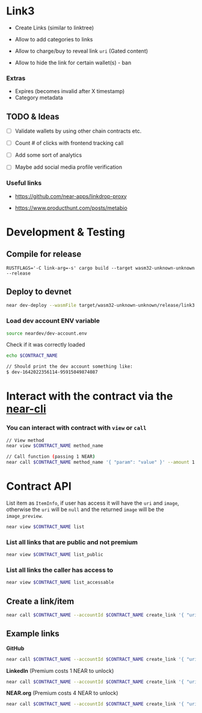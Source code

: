# Link3

- Create Links (similar to linktree)

- Allow to add categories to links

- Allow to charge/buy to reveal link `uri` (Gated content)

- Allow to hide the link for certain wallet(s) - ban

### Extras
- Expires (becomes invalid after X timestamp)
- Category metadata

## TODO & Ideas
- [ ] Validate wallets by using other chain contracts etc.
- [ ] Count # of clicks with frontend tracking call
- [ ] Add some sort of analytics
- [ ] Maybe add social media profile verification 


### Useful links
- https://github.com/near-apps/linkdrop-proxy
  
- https://www.producthunt.com/posts/metabio

# Development & Testing

## Compile for release
```
RUSTFLAGS='-C link-arg=-s' cargo build --target wasm32-unknown-unknown --release
```
## Deploy to devnet
```bash
near dev-deploy --wasmFile target/wasm32-unknown-unknown/release/link3.wasm --initFunction new --initArgs '{"title": "My first Link3", "description": "Wow such description much detail", "image_uri": "https://cryptomonday.de/uploads/2021/10/7a97kbmm-300x185.jpg" }' --initDeposit 1
````

### Load dev account ENV variable
```bash
source neardev/dev-account.env
```
Check if it was correctly loaded
```bash
echo $CONTRACT_NAME

// Should print the dev account something like:
$ dev-1642022356114-95915049874087
````

# Interact with the contract via the [near-cli](https://github.com/near/near-cli)

### You can interact with contract with `view` or `call` 

```bash
// View method
near view $CONTRACT_NAME method_name

// Call function (passing 1 NEAR)
near call $CONTRACT_NAME method_name '{ "param": "value" }' --amount 1
```

# Contract API

List item as `ItemInfo`, if user has access it will have the `uri` and `image`, otherwise the `uri` will be `null` and the returned  `image` will be the `image_preview`.
```bash
near view $CONTRACT_NAME list
```

### List all links that are public and not premium
```bash
near view $CONTRACT_NAME list_public
```

### List all links the caller has access to
```bash
near view $CONTRACT_NAME list_accessable
```


## Create a link/item

```bash
near call $CONTRACT_NAME --accountId $CONTRACT_NAME create_link '{ "uri": "URI", "title": "TITLE", "description":"DESCRIPTION", "image_uri": "IMAGE_PRIVATE_IF_PREMIUM", "image_preview_uri" : "ALWAYS_PUBLIC", "is_published" : true|false, "is_premium" : true|false, "price" : 1 /* If premium, price in NEAR */ }'
```

## Example links

**GitHub**
```bash
near call $CONTRACT_NAME --accountId $CONTRACT_NAME create_link '{ "uri": "https://github.com/joaquimley", "title": "GitHub", "description":"My GitHub profile page", "image_uri": "https://github.githubassets.com/images/modules/logos_page/Octocat.png", "is_published" : true, "is_premium" : false }'
```

**LinkedIn** (Premium costs 1 NEAR to unlock)
```bash
near call $CONTRACT_NAME --accountId $CONTRACT_NAME create_link '{ "uri": "https://linkedin.com/in/joaquimley", "title": "LinkedIn", "description":"My premium linkedin page", "image_uri": "https://cdn-icons-png.flaticon.com/512/174/174857.png", "is_published":true, "is_premium" : true, "image_preview_uri":"https://cdn.icon-icons.com/icons2/2428/PNG/512/linkedin_black_logo_icon_147114.png", "price" : 1 }'
```

**NEAR.org** (Premium costs 4 NEAR to unlock)
```bash
near call $CONTRACT_NAME --accountId $CONTRACT_NAME create_link '{ "uri": "https://near.org", "title": "NEAR", "description":"NEAR is on a mission to empower everyone to take back control of their money, their data, and their identity.", "image_uri": "https://research.binance.com/static/images/projects/near-protocol/logo.png", "is_published" : true, "is_premium" : true, "image_preview_uri": "https://near.org/wp-content/uploads/2021/09/brand-horizontal-rev-300x300.png", "price" : 4 }'
```
